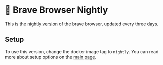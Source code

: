 # 🦁 Brave Browser Nightly
This is the [nightly version][nightly_ver] of the brave browser, updated every three days. 

## Setup
To use this version, change the docker image tag to `nightly`. You can read more about setup options on the [main page][main_repo].


[nightly_ver]: https://brave.com/download-nightly/
[main_repo]: https://github.com/tibor309/brave/tree/main